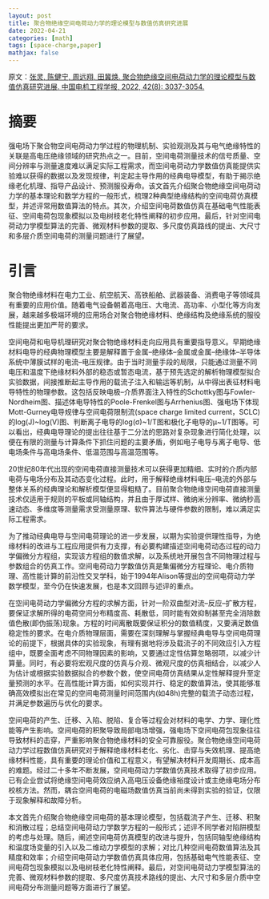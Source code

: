 ```yaml
---
layout: post
title: 聚合物绝缘空间电荷动力学的理论模型与数值仿真研究进展
date: 2022-04-21
categories: [math]
tags: [space-charge,paper]
mathjax: false
---
```


原文：[张灵, 陈健宁, 周远翔, 田冀焕. 聚合物绝缘空间电荷动力学的理论模型与数值仿真研究进展. 中国电机工程学报, 2022, 42(8): 3037-3054.](http://e-press.dwjs.com.cn/pcsee/weixin/2022-42-8-3037.html)

# 摘要

强电场下聚合物空间电荷动力学过程的物理机制、实验观测及其与电气绝缘特性的关联是高电压绝缘领域的研究热点之一。目前，空间电荷测量技术的信号质量、空间分辨率与测量速度难以满足实际工程需求，而空间电荷动力学数值仿真能提供实验难以获得的数据以及发现规律，判定起主导作用的经典电导模型，有助于揭示绝缘老化机理、指导产品设计、预测服役寿命。该文首先介绍聚合物绝缘空间电荷动力学的基本理论和数学方程的一般形式，梳理2种典型绝缘结构的空间电荷仿真模型，并述评常用数值算法的特点。其次，介绍空间电荷数值仿真在基础电气性能表征、空间电荷包现象模拟以及电树枝老化特性阐释的初步应用。最后，针对空间电荷动力学模型算法的完善、微观材料参数的提取、多尺度仿真路线的提出、大尺寸和多层介质空间电荷的测量问题进行了展望。

# 引言

聚合物绝缘材料在电力工业、航空航天、高铁船舶、武器装备、消费电子等领域具有重要的应用价值。随着电气设备朝着高电压、大电流、高功率、小型化等方向发展，越来越多极端环境的应用场合对聚合物绝缘材料、绝缘结构及绝缘系统的服役性能提出更加严苛的要求。

空间电荷和电导机理研究对聚合物绝缘材料走向应用具有重要指导意义。早期绝缘材料电导的经典物理模型主要是解释置于金属–绝缘体–金属或金属–绝缘体–半导体系统中薄膜试样的电流–电压规律。由于当时测量手段的局限，只能通过测量不同电压和温度下绝缘材料外部的稳态或暂态电流，基于预先选定的解析物理模型拟合实验数据，间接推断起主导作用的载流子注入和输运等机制，从中得出表征材料电导特性的物理参数。这包括反映电极–介质界面注入特性的Schottky图与Fowler-Nordheim图、描述体电导特性的Poole-Frenkel图与Arrhenius图、强电场下体现Mott-Gurney电导规律与空间电荷限制流(space charge limited current，SCLC)的log(J)~log(V)图、判断离子电导的log(σ)~1/T图和极化子电导的μ~1/T图等。可以看出，经典电导理论的提出往往基于二分法的思路对复杂现象进行简化处理，以便在有限的测量与计算条件下抓住问题的主要矛盾，例如电子电导与离子电导、低电场条件与高电场条件、低温范围与高温范围等。

20世纪80年代出现的空间电荷直接测量技术可以获得更加精细、实时的介质内部电荷与电场分布及其动态变化过程。此时，用于解释绝缘材料电压–电流的外部与整体关系的经典理论和解析模型便显得粗糙了。目前聚合物绝缘空间电荷直接测量技术仅适用于规则的平板或同轴结构，并且由于厚试样、微纳米分辨率、微纳秒高速动态、多维度等测量需求受测量原理、软件算法与硬件参数的限制，难以满足实际工程需求。

为了推动经典电导与空间电荷理论的进一步发展，以期为实验提供理性指导，为绝缘材料的改进与工程应用提供有力支撑，有必要构建描述空间电荷动态过程的动力学偏微分方程组，实现该方程组的数值求解，以及系统地开展包含不同物理过程与参数组合的仿真工作。空间电荷动力学数值仿真是集偏微分方程理论、电介质物理、高性能计算的前沿性交叉学科，始于1994年Alison等提出的空间电荷动力学数学模型，至今仍在快速发展，也是本文回顾与述评的重点。

在空间电荷动力学偏微分方程的求解方面，针对一阶双曲型对流–反应–扩散方程，要保证求解所得的电荷空间分布精度高、耗散低，同时能有效抑制甚至完全消除数值色散(即伪振荡)现象。方程的时间离散既要保证积分的数值精度，又要满足数值稳定性的要求。在电介质物理层面，需要在深刻理解与掌握经典电导与空间电荷理论的前提下，根据具体的实验现象，有理有据地将涉及载流子的不同效应引入方程组中，既要全面考虑不同物理因素的影响，又要通过定性估算忽略弱项，以减少计算量。同时，有必要将宏观尺度的仿真与介观、微观尺度的仿真相结合，以减少人为估计或根据实验数据拟合的参数个数，使空间电荷仿真结果从定性解释提升至定量预测的水平。在高性能计算方面，如何实现并行、稳定的数值算法，使其能够准确高效模拟出在常见的空间电荷测量时间范围内(如48h)完整的载流子动态过程，并满足参数遍历与优化的要求。

空间电荷的产生、迁移、入陷、脱陷、复合等过程会对材料的电学、力学、理化性能等产生影响。空间电荷的积聚导致局部电场增强，强电场下空间电荷包现象往往导致材料的击穿，严重影响聚合物绝缘材料的安全可靠服役。聚合物绝缘空间电荷动力学过程数值仿真研究对于解释绝缘材料老化、劣化、击穿与失效机理、提高绝缘材料性能，具有重要的理论价值和工程意义，有望解决材料开发周期长、成本高的难题。经过二十多年不断发展，空间电荷动力学数值仿真技术取得了初步应用。已有企业尝试将绝缘空间电荷效应纳入高电压设备绝缘裕度设计或主绝缘电场分布校核方法。然而，耦合空间电荷的电磁场数值仿真当前尚未得到实验的验证，仅限于现象解释和故障分析。

本文首先介绍聚合物绝缘空间电荷的基本理论模型，包括载流子产生、迁移、积聚和消散过程；总结空间电荷动力学数学方程的一般形式；述评不同学者对陷阱模型的考虑与处理。随后，阐述空间电荷仿真模型的改进与提升，包括同轴型绝缘结构和温度场变量的引入以及二维动力学模型的求解；对比几种空间电荷数值算法及其精度和效率；介绍空间电荷动力学数值仿真具体应用，包括基础电气性能表征、空间电荷包现象模拟以及电树枝老化特性阐释。最后，对空间电荷动力学模型算法的完善、微观材料参数的提取、多尺度仿真技术路线的提出、大尺寸和多层介质中空间电荷分布测量问题等方面进行了展望。
